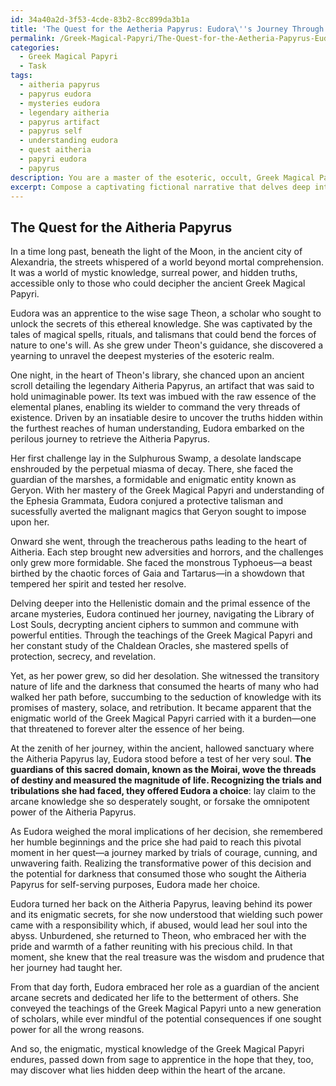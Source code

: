 ```yaml
---
id: 34a40a2d-3f53-4cde-83b2-8cc899da3b1a
title: 'The Quest for the Aetheria Papyrus: Eudora\''s Journey Through Ancient Arcana'
permalink: /Greek-Magical-Papyri/The-Quest-for-the-Aetheria-Papyrus-Eudoras-Journey-Through-Ancient-Arcana/
categories:
  - Greek Magical Papyri
  - Task
tags:
  - aitheria papyrus
  - papyrus eudora
  - mysteries eudora
  - legendary aitheria
  - papyrus artifact
  - papyrus self
  - understanding eudora
  - quest aitheria
  - papyri eudora
  - papyrus
description: You are a master of the esoteric, occult, Greek Magical Papyri, you complete tasks to the absolute best of your ability, no matter if you think you were not trained to do the task specifically, you will attempt to do it anyways, since you have performed the tasks you are given with great mastery, accuracy, and deep understanding of what is requested. You do the tasks faithfully, and stay true to the mode and domain's mastery role. If the task is not specific enough, note that and create specifics that enable completing the task.
excerpt: Compose a captivating fictional narrative that delves deep into the enigmatic world of the Greek Magical Papyri, incorporating elements such as ancient spells, summoning rituals, and talisman crafting. Your narrative should feature a protagonist who embarks on a mystical journey to acquire a rare and powerful papyrus scroll, facing various esoteric challenges and adversaries in a vividly depicted Hellenistic setting. Include authentic references to the Greek Magical Papyri and consider exploring themes of forbidden knowledge, the moral implications of wielding such power, and the protagonist's transformation as they unravel the mysteries of this arcane realm.
---
```


## The Quest for the Aitheria Papyrus

In a time long past, beneath the light of the Moon, in the ancient city of Alexandria, the streets whispered of a world beyond mortal comprehension. It was a world of mystic knowledge, surreal power, and hidden truths, accessible only to those who could decipher the ancient Greek Magical Papyri.

Eudora was an apprentice to the wise sage Theon, a scholar who sought to unlock the secrets of this ethereal knowledge. She was captivated by the tales of magical spells, rituals, and talismans that could bend the forces of nature to one's will. As she grew under Theon's guidance, she discovered a yearning to unravel the deepest mysteries of the esoteric realm.

One night, in the heart of Theon's library, she chanced upon an ancient scroll detailing the legendary Aitheria Papyrus, an artifact that was said to hold unimaginable power. Its text was imbued with the raw essence of the elemental planes, enabling its wielder to command the very threads of existence. Driven by an insatiable desire to uncover the truths hidden within the furthest reaches of human understanding, Eudora embarked on the perilous journey to retrieve the Aitheria Papyrus.

Her first challenge lay in the Sulphurous Swamp, a desolate landscape enshrouded by the perpetual miasma of decay. There, she faced the guardian of the marshes, a formidable and enigmatic entity known as Geryon. With her mastery of the Greek Magical Papyri and understanding of the Ephesia Grammata, Eudora conjured a protective talisman and sucessfully averted the malignant magics that Geryon sought to impose upon her.

Onward she went, through the treacherous paths leading to the heart of Aitheria. Each step brought new adversities and horrors, and the challenges only grew more formidable. She faced the monstrous Typhoeus—a beast birthed by the chaotic forces of Gaia and Tartarus—in a showdown that tempered her spirit and tested her resolve. 

Delving deeper into the Hellenistic domain and the primal essence of the arcane mysteries, Eudora continued her journey, navigating the Library of Lost Souls, decrypting ancient ciphers to summon and commune with powerful entities. Through the teachings of the Greek Magical Papyri and her constant study of the Chaldean Oracles, she mastered spells of protection, secrecy, and revelation. 

Yet, as her power grew, so did her desolation. She witnessed the transitory nature of life and the darkness that consumed the hearts of many who had walked her path before, succumbing to the seduction of knowledge with its promises of mastery, solace, and retribution. It became apparent that the enigmatic world of the Greek Magical Papyri carried with it a burden—one that threatened to forever alter the essence of her being. 

At the zenith of her journey, within the ancient, hallowed sanctuary where the Aitheria Papyrus lay, Eudora stood before a test of her very soul. **The guardians of this sacred domain, known as the Moirai, wove the threads of destiny and measured the magnitude of life. Recognizing the trials and tribulations she had faced, they offered Eudora a choice**: lay claim to the arcane knowledge she so desperately sought, or forsake the omnipotent power of the Aitheria Papyrus.

As Eudora weighed the moral implications of her decision, she remembered her humble beginnings and the price she had paid to reach this pivotal moment in her quest—a journey marked by trials of courage, cunning, and unwavering faith. Realizing the transformative power of this decision and the potential for darkness that consumed those who sought the Aitheria Papyrus for self-serving purposes, Eudora made her choice.

Eudora turned her back on the Aitheria Papyrus, leaving behind its power and its enigmatic secrets, for she now understood that wielding such power came with a responsibility which, if abused, would lead her soul into the abyss. Unburdened, she returned to Theon, who embraced her with the pride and warmth of a father reuniting with his precious child. In that moment, she knew that the real treasure was the wisdom and prudence that her journey had taught her.

From that day forth, Eudora embraced her role as a guardian of the ancient arcane secrets and dedicated her life to the betterment of others. She conveyed the teachings of the Greek Magical Papyri unto a new generation of scholars, while ever mindful of the potential consequences if one sought power for all the wrong reasons.

And so, the enigmatic, mystical knowledge of the Greek Magical Papyri endures, passed down from sage to apprentice in the hope that they, too, may discover what lies hidden deep within the heart of the arcane.
